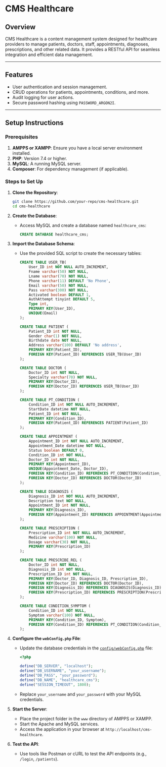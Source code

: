# CMS Healthcare

## Overview

CMS Healthcare is a content management system designed for healthcare providers to manage patients, doctors, staff, appointments, diagnoses, prescriptions, and other related data. It provides a RESTful API for seamless integration and efficient data management.

---

## Features

-   User authentication and session management.
-   CRUD operations for patients, appointments, conditions, and more.
-   Audit logging for user actions.
-   Secure password hashing using `PASSWORD_ARGON2I`.

---

## Setup Instructions

### Prerequisites

1. **AMPPS or XAMPP**: Ensure you have a local server environment installed.
2. **PHP**: Version 7.4 or higher.
3. **MySQL**: A running MySQL server.
4. **Composer**: For dependency management (if applicable).

### Steps to Set Up

1. **Clone the Repository**:

    ```bash
    git clone https://github.com/your-repo/cms-healthcare.git
    cd cms-healthcare
    ```

2. **Create the Database**:

    - Access MySQL and create a database named `healthcare_cms`:
        ```sql
        CREATE DATABASE healthcare_cms;
        ```

3. **Import the Database Schema**:

    - Use the provided SQL script to create the necessary tables:

        ```sql
        CREATE TABLE USER_TB(
            User_ID int NOT NULL AUTO_INCREMENT,
            Fname varchar(50) NOT NULL,
            Lname varchar(70) NOT NULL,
            Phone varchar(11) DEFAULT 'No Phone',
            Email varchar(50) NOT NULL,
            Pass varchar(300) NOT NULL,
            Activated boolean DEFAULT 1,
            AuthAttempt tinyint DEFAULT 5,
            Type int,
            PRIMARY KEY(User_ID),
            UNIQUE(Email)
        );

        CREATE TABLE PATIENT (
            Patient_ID int NOT NULL,
            Gender char(1) NOT NULL,
            Birthdate date NOT NULL,
            Address varchar(100) DEFAULT 'No address',
            PRIMARY KEY(Patient_ID),
            FOREIGN KEY(Patient_ID) REFERENCES USER_TB(User_ID)
        );

        CREATE TABLE DOCTOR (
            Doctor_ID int NOT NULL,
            Specialty varchar(70) NOT NULL,
            PRIMARY KEY(Doctor_ID),
            FOREIGN KEY(Doctor_ID) REFERENCES USER_TB(User_ID)
        );

        CREATE TABLE PT_CONDITION (
            Condition_ID int NOT NULL AUTO_INCREMENT,
            StartDate datetime NOT NULL,
            Patient_ID int NOT NULL,
            PRIMARY KEY(Condition_ID),
            FOREIGN KEY(Patient_ID) REFERENCES PATIENT(Patient_ID)
        );

        CREATE TABLE APPOINTMENT (
            Appointment_ID int NOT NULL AUTO_INCREMENT,
            Appointment_Date datetime NOT NULL,
            Status boolean DEFAULT 0,
            Condition_ID int NOT NULL,
            Doctor_ID int NOT NULL,
            PRIMARY KEY(Appointment_ID),
            UNIQUE(Appointment_Date, Doctor_ID),
            FOREIGN KEY(Condition_ID) REFERENCES PT_CONDITION(Condition_ID),
            FOREIGN KEY(Doctor_ID) REFERENCES DOCTOR(Doctor_ID)
        );

        CREATE TABLE DIAGNOSIS (
            Diagnosis_ID int NOT NULL AUTO_INCREMENT,
            Description text NOT NULL,
            Appointment_ID int NOT NULL,
            PRIMARY KEY(Diagnosis_ID),
            FOREIGN KEY(Appointment_ID) REFERENCES APPOINTMENT(Appointment_ID)
        );

        CREATE TABLE PRESCRIPTION (
            Prescription_ID int NOT NULL AUTO_INCREMENT,
            Medicine varchar(100) NOT NULL,
            Dosage varchar(30) NOT NULL,
            PRIMARY KEY(Prescription_ID)
        );

        CREATE TABLE PRESCRIBE_REL (
            Doctor_ID int NOT NULL,
            Diagnosis_ID int NOT NULL,
            Prescription_ID int NOT NULL,
            PRIMARY KEY(Doctor_ID, Diagnosis_ID, Prescription_ID),
            FOREIGN KEY(Doctor_ID) REFERENCES DOCTOR(Doctor_ID),
            FOREIGN KEY(Diagnosis_ID) REFERENCES DIAGNOSIS(Diagnosis_ID),
            FOREIGN KEY(Prescription_ID) REFERENCES PRESCRIPTION(Prescription_ID)
        );

        CREATE TABLE CONDITION_SYMPTOM (
            Condition_ID int NOT NULL,
            Symptom varchar(100) NOT NULL,
            PRIMARY KEY(Condition_ID, Symptom),
            FOREIGN KEY(Condition_ID) REFERENCES PT_CONDITION(Condition_ID)
        );
        ```

4. **Configure the `webConfig.php` File**:

    - Update the database credentials in the [`config/webConfig.php`](config/webConfig.php) file:

        ```php
        <?php

        define("DB_SERVER", "localhost");
        define("DB_USERNAME", "your_username");
        define("DB_PASS", "your_password");
        define("DB_NAME", "healthcare_cms");
        define("SESSION_TIMEOUT", 1800);
        ```

    - Replace `your_username` and `your_password` with your MySQL credentials.

5. **Start the Server**:

    - Place the project folder in the `www` directory of AMPPS or XAMPP.
    - Start the Apache and MySQL services.
    - Access the application in your browser at `http://localhost/cms-healthcare`.

6. **Test the API**:
    - Use tools like Postman or cURL to test the API endpoints (e.g., `/login`, `/patients`).

